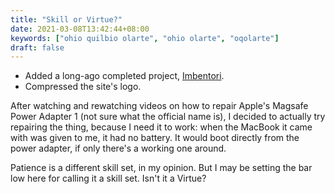 ```yaml
---
title: "Skill or Virtue?"
date: 2021-03-08T13:42:44+08:00
keywords: ["ohio quilbio olarte", "ohio olarte", "oqolarte"]
draft: false
---
```

- Added a long-ago completed project, [Imbentori](/imbentori/).
- Compressed the site's logo.

After watching and rewatching videos on how to repair Apple's Magsafe Power Adapter 1
(not sure what the official name is),
I decided to actually try repairing the thing, because I need it to work:
when the MacBook it came with was given to me, it had no battery.
It would boot directly from the power adapter, if only there's a working one around.

Patience is a different skill set, in my opinion.
But I may be setting the bar low here for calling it a skill set.
Isn't it a Virtue?
